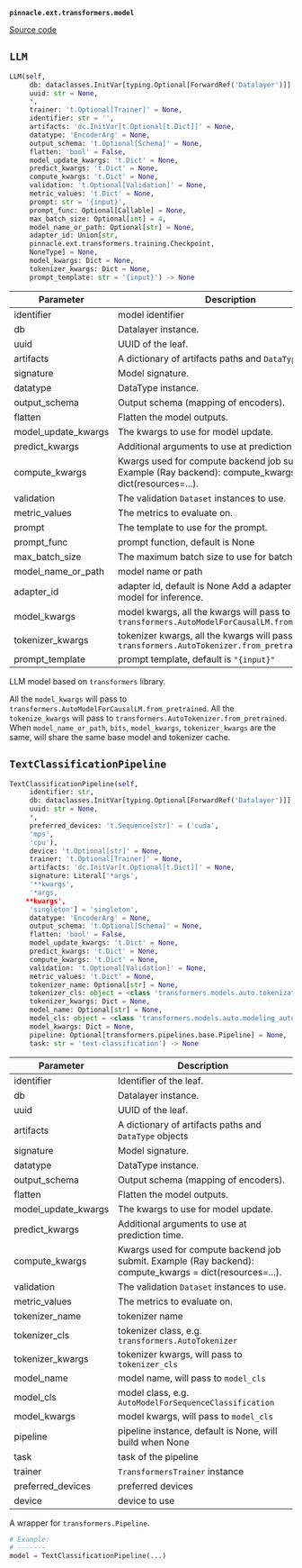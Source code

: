 **`pinnacle.ext.transformers.model`** 

[Source code](https://github.com/pinnacle/pinnacle/blob/main/pinnacle/ext/transformers/model.py)

## `LLM` 

```python
LLM(self,
     db: dataclasses.InitVar[typing.Optional[ForwardRef('Datalayer')]] = None,
     uuid: str = None,
     *,
     trainer: 't.Optional[Trainer]' = None,
     identifier: str = '',
     artifacts: 'dc.InitVar[t.Optional[t.Dict]]' = None,
     datatype: 'EncoderArg' = None,
     output_schema: 't.Optional[Schema]' = None,
     flatten: 'bool' = False,
     model_update_kwargs: 't.Dict' = None,
     predict_kwargs: 't.Dict' = None,
     compute_kwargs: 't.Dict' = None,
     validation: 't.Optional[Validation]' = None,
     metric_values: 't.Dict' = None,
     prompt: str = '{input}',
     prompt_func: Optional[Callable] = None,
     max_batch_size: Optional[int] = 4,
     model_name_or_path: Optional[str] = None,
     adapter_id: Union[str,
     pinnacle.ext.transformers.training.Checkpoint,
     NoneType] = None,
     model_kwargs: Dict = None,
     tokenizer_kwargs: Dict = None,
     prompt_template: str = '{input}') -> None
```
| Parameter | Description |
|-----------|-------------|
| identifier | model identifier |
| db | Datalayer instance. |
| uuid | UUID of the leaf. |
| artifacts | A dictionary of artifacts paths and `DataType` objects |
| signature | Model signature. |
| datatype | DataType instance. |
| output_schema | Output schema (mapping of encoders). |
| flatten | Flatten the model outputs. |
| model_update_kwargs | The kwargs to use for model update. |
| predict_kwargs | Additional arguments to use at prediction time. |
| compute_kwargs | Kwargs used for compute backend job submit. Example (Ray backend): compute_kwargs = dict(resources=...). |
| validation | The validation ``Dataset`` instances to use. |
| metric_values | The metrics to evaluate on. |
| prompt | The template to use for the prompt. |
| prompt_func | prompt function, default is None |
| max_batch_size | The maximum batch size to use for batch generation. |
| model_name_or_path | model name or path |
| adapter_id | adapter id, default is None Add a adapter to the base model for inference. |
| model_kwargs | model kwargs, all the kwargs will pass to `transformers.AutoModelForCausalLM.from_pretrained` |
| tokenizer_kwargs | tokenizer kwargs, all the kwargs will pass to `transformers.AutoTokenizer.from_pretrained` |
| prompt_template | prompt template, default is `"{input}"` |

LLM model based on `transformers` library.

All the `model_kwargs` will pass to
`transformers.AutoModelForCausalLM.from_pretrained`.
All the `tokenize_kwargs` will pass to
`transformers.AutoTokenizer.from_pretrained`.
When `model_name_or_path`, `bits`, `model_kwargs`, `tokenizer_kwargs` are the same,
will share the same base model and tokenizer cache.

## `TextClassificationPipeline` 

```python
TextClassificationPipeline(self,
     identifier: str,
     db: dataclasses.InitVar[typing.Optional[ForwardRef('Datalayer')]] = None,
     uuid: str = None,
     *,
     preferred_devices: 't.Sequence[str]' = ('cuda',
     'mps',
     'cpu'),
     device: 't.Optional[str]' = None,
     trainer: 't.Optional[Trainer]' = None,
     artifacts: 'dc.InitVar[t.Optional[t.Dict]]' = None,
     signature: Literal['*args',
     '**kwargs',
     '*args,
    **kwargs',
     'singleton'] = 'singleton',
     datatype: 'EncoderArg' = None,
     output_schema: 't.Optional[Schema]' = None,
     flatten: 'bool' = False,
     model_update_kwargs: 't.Dict' = None,
     predict_kwargs: 't.Dict' = None,
     compute_kwargs: 't.Dict' = None,
     validation: 't.Optional[Validation]' = None,
     metric_values: 't.Dict' = None,
     tokenizer_name: Optional[str] = None,
     tokenizer_cls: object = <class 'transformers.models.auto.tokenization_auto.AutoTokenizer'>,
     tokenizer_kwargs: Dict = None,
     model_name: Optional[str] = None,
     model_cls: object = <class 'transformers.models.auto.modeling_auto.AutoModelForSequenceClassification'>,
     model_kwargs: Dict = None,
     pipeline: Optional[transformers.pipelines.base.Pipeline] = None,
     task: str = 'text-classification') -> None
```
| Parameter | Description |
|-----------|-------------|
| identifier | Identifier of the leaf. |
| db | Datalayer instance. |
| uuid | UUID of the leaf. |
| artifacts | A dictionary of artifacts paths and `DataType` objects |
| signature | Model signature. |
| datatype | DataType instance. |
| output_schema | Output schema (mapping of encoders). |
| flatten | Flatten the model outputs. |
| model_update_kwargs | The kwargs to use for model update. |
| predict_kwargs | Additional arguments to use at prediction time. |
| compute_kwargs | Kwargs used for compute backend job submit. Example (Ray backend): compute_kwargs = dict(resources=...). |
| validation | The validation ``Dataset`` instances to use. |
| metric_values | The metrics to evaluate on. |
| tokenizer_name | tokenizer name |
| tokenizer_cls | tokenizer class, e.g. ``transformers.AutoTokenizer`` |
| tokenizer_kwargs | tokenizer kwargs, will pass to ``tokenizer_cls`` |
| model_name | model name, will pass to ``model_cls`` |
| model_cls | model class, e.g. ``AutoModelForSequenceClassification`` |
| model_kwargs | model kwargs, will pass to ``model_cls`` |
| pipeline | pipeline instance, default is None, will build when None |
| task | task of the pipeline |
| trainer | `TransformersTrainer` instance |
| preferred_devices | preferred devices |
| device | device to use |

A wrapper for ``transformers.Pipeline``.

```python
# Example:
# -------
model = TextClassificationPipeline(...)
```

